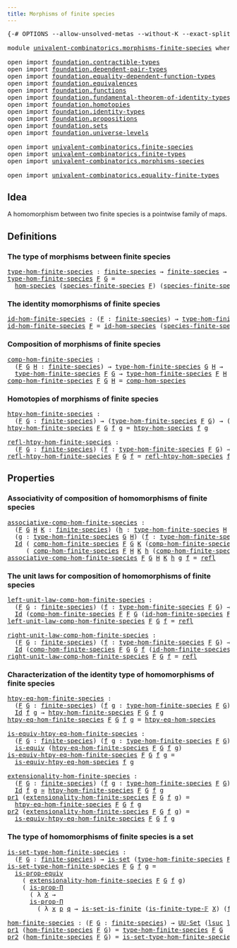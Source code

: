 ```yaml
---
title: Morphisms of finite species
---
```


<pre class="Agda"><a id="53" class="Symbol">{-#</a> <a id="57" class="Keyword">OPTIONS</a> <a id="65" class="Pragma">--allow-unsolved-metas</a> <a id="88" class="Pragma">--without-K</a> <a id="100" class="Pragma">--exact-split</a> <a id="114" class="Symbol">#-}</a>

<a id="119" class="Keyword">module</a> <a id="126" href="univalent-combinatorics.morphisms-finite-species.html" class="Module">univalent-combinatorics.morphisms-finite-species</a> <a id="175" class="Keyword">where</a>

<a id="182" class="Keyword">open</a> <a id="187" class="Keyword">import</a> <a id="194" href="foundation.contractible-types.html" class="Module">foundation.contractible-types</a>
<a id="224" class="Keyword">open</a> <a id="229" class="Keyword">import</a> <a id="236" href="foundation.dependent-pair-types.html" class="Module">foundation.dependent-pair-types</a>
<a id="268" class="Keyword">open</a> <a id="273" class="Keyword">import</a> <a id="280" href="foundation.equality-dependent-function-types.html" class="Module">foundation.equality-dependent-function-types</a>
<a id="325" class="Keyword">open</a> <a id="330" class="Keyword">import</a> <a id="337" href="foundation.equivalences.html" class="Module">foundation.equivalences</a>
<a id="361" class="Keyword">open</a> <a id="366" class="Keyword">import</a> <a id="373" href="foundation.functions.html" class="Module">foundation.functions</a>
<a id="394" class="Keyword">open</a> <a id="399" class="Keyword">import</a> <a id="406" href="foundation.fundamental-theorem-of-identity-types.html" class="Module">foundation.fundamental-theorem-of-identity-types</a>
<a id="455" class="Keyword">open</a> <a id="460" class="Keyword">import</a> <a id="467" href="foundation.homotopies.html" class="Module">foundation.homotopies</a> 
<a id="490" class="Keyword">open</a> <a id="495" class="Keyword">import</a> <a id="502" href="foundation.identity-types.html" class="Module">foundation.identity-types</a>
<a id="528" class="Keyword">open</a> <a id="533" class="Keyword">import</a> <a id="540" href="foundation.propositions.html" class="Module">foundation.propositions</a>
<a id="564" class="Keyword">open</a> <a id="569" class="Keyword">import</a> <a id="576" href="foundation.sets.html" class="Module">foundation.sets</a>
<a id="592" class="Keyword">open</a> <a id="597" class="Keyword">import</a> <a id="604" href="foundation.universe-levels.html" class="Module">foundation.universe-levels</a>

<a id="632" class="Keyword">open</a> <a id="637" class="Keyword">import</a> <a id="644" href="univalent-combinatorics.finite-species.html" class="Module">univalent-combinatorics.finite-species</a>
<a id="683" class="Keyword">open</a> <a id="688" class="Keyword">import</a> <a id="695" href="univalent-combinatorics.finite-types.html" class="Module">univalent-combinatorics.finite-types</a>
<a id="732" class="Keyword">open</a> <a id="737" class="Keyword">import</a> <a id="744" href="univalent-combinatorics.morphisms-species.html" class="Module">univalent-combinatorics.morphisms-species</a>

<a id="787" class="Keyword">open</a> <a id="792" class="Keyword">import</a> <a id="799" href="univalent-combinatorics.equality-finite-types.html" class="Module">univalent-combinatorics.equality-finite-types</a>
</pre>
## Idea

A homomorphism between two finite species is a pointwise family of maps.

## Definitions

### The type of morphisms between finite species

<pre class="Agda"><a id="type-hom-finite-species"></a><a id="1007" href="univalent-combinatorics.morphisms-finite-species.html#1007" class="Function">type-hom-finite-species</a> <a id="1031" class="Symbol">:</a> <a id="1033" href="univalent-combinatorics.finite-species.html#404" class="Function">finite-species</a> <a id="1048" class="Symbol">→</a> <a id="1050" href="univalent-combinatorics.finite-species.html#404" class="Function">finite-species</a> <a id="1065" class="Symbol">→</a> <a id="1067" href="foundation-core.universe-levels.html#235" class="Primitive">UU₁</a>
<a id="1071" href="univalent-combinatorics.morphisms-finite-species.html#1007" class="Function">type-hom-finite-species</a> <a id="1095" href="univalent-combinatorics.morphisms-finite-species.html#1095" class="Bound">F</a> <a id="1097" href="univalent-combinatorics.morphisms-finite-species.html#1097" class="Bound">G</a> <a id="1099" class="Symbol">=</a>
  <a id="1103" href="univalent-combinatorics.morphisms-species.html#833" class="Function">hom-species</a> <a id="1115" class="Symbol">(</a><a id="1116" href="univalent-combinatorics.finite-species.html#461" class="Function">species-finite-species</a> <a id="1139" href="univalent-combinatorics.morphisms-finite-species.html#1095" class="Bound">F</a><a id="1140" class="Symbol">)</a> <a id="1142" class="Symbol">(</a><a id="1143" href="univalent-combinatorics.finite-species.html#461" class="Function">species-finite-species</a> <a id="1166" href="univalent-combinatorics.morphisms-finite-species.html#1097" class="Bound">G</a><a id="1167" class="Symbol">)</a>
</pre>
### The identity momorphisms of finite species

<pre class="Agda"><a id="id-hom-finite-species"></a><a id="1230" href="univalent-combinatorics.morphisms-finite-species.html#1230" class="Function">id-hom-finite-species</a> <a id="1252" class="Symbol">:</a> <a id="1254" class="Symbol">(</a><a id="1255" href="univalent-combinatorics.morphisms-finite-species.html#1255" class="Bound">F</a> <a id="1257" class="Symbol">:</a> <a id="1259" href="univalent-combinatorics.finite-species.html#404" class="Function">finite-species</a><a id="1273" class="Symbol">)</a> <a id="1275" class="Symbol">→</a> <a id="1277" href="univalent-combinatorics.morphisms-finite-species.html#1007" class="Function">type-hom-finite-species</a> <a id="1301" href="univalent-combinatorics.morphisms-finite-species.html#1255" class="Bound">F</a> <a id="1303" href="univalent-combinatorics.morphisms-finite-species.html#1255" class="Bound">F</a>
<a id="1305" href="univalent-combinatorics.morphisms-finite-species.html#1230" class="Function">id-hom-finite-species</a> <a id="1327" href="univalent-combinatorics.morphisms-finite-species.html#1327" class="Bound">F</a> <a id="1329" class="Symbol">=</a> <a id="1331" href="univalent-combinatorics.morphisms-species.html#958" class="Function">id-hom-species</a> <a id="1346" class="Symbol">(</a><a id="1347" href="univalent-combinatorics.finite-species.html#461" class="Function">species-finite-species</a> <a id="1370" href="univalent-combinatorics.morphisms-finite-species.html#1327" class="Bound">F</a><a id="1371" class="Symbol">)</a>
</pre>
### Composition of morphisms of finite species

<pre class="Agda"><a id="comp-hom-finite-species"></a><a id="1434" href="univalent-combinatorics.morphisms-finite-species.html#1434" class="Function">comp-hom-finite-species</a> <a id="1458" class="Symbol">:</a>
  <a id="1462" class="Symbol">(</a><a id="1463" href="univalent-combinatorics.morphisms-finite-species.html#1463" class="Bound">F</a> <a id="1465" href="univalent-combinatorics.morphisms-finite-species.html#1465" class="Bound">G</a> <a id="1467" href="univalent-combinatorics.morphisms-finite-species.html#1467" class="Bound">H</a> <a id="1469" class="Symbol">:</a> <a id="1471" href="univalent-combinatorics.finite-species.html#404" class="Function">finite-species</a><a id="1485" class="Symbol">)</a> <a id="1487" class="Symbol">→</a> <a id="1489" href="univalent-combinatorics.morphisms-finite-species.html#1007" class="Function">type-hom-finite-species</a> <a id="1513" href="univalent-combinatorics.morphisms-finite-species.html#1465" class="Bound">G</a> <a id="1515" href="univalent-combinatorics.morphisms-finite-species.html#1467" class="Bound">H</a> <a id="1517" class="Symbol">→</a>
  <a id="1521" href="univalent-combinatorics.morphisms-finite-species.html#1007" class="Function">type-hom-finite-species</a> <a id="1545" href="univalent-combinatorics.morphisms-finite-species.html#1463" class="Bound">F</a> <a id="1547" href="univalent-combinatorics.morphisms-finite-species.html#1465" class="Bound">G</a> <a id="1549" class="Symbol">→</a> <a id="1551" href="univalent-combinatorics.morphisms-finite-species.html#1007" class="Function">type-hom-finite-species</a> <a id="1575" href="univalent-combinatorics.morphisms-finite-species.html#1463" class="Bound">F</a> <a id="1577" href="univalent-combinatorics.morphisms-finite-species.html#1467" class="Bound">H</a>
<a id="1579" href="univalent-combinatorics.morphisms-finite-species.html#1434" class="Function">comp-hom-finite-species</a> <a id="1603" href="univalent-combinatorics.morphisms-finite-species.html#1603" class="Bound">F</a> <a id="1605" href="univalent-combinatorics.morphisms-finite-species.html#1605" class="Bound">G</a> <a id="1607" href="univalent-combinatorics.morphisms-finite-species.html#1607" class="Bound">H</a> <a id="1609" class="Symbol">=</a> <a id="1611" href="univalent-combinatorics.morphisms-species.html#1054" class="Function">comp-hom-species</a>
</pre>
### Homotopies of morphisms of finite species

<pre class="Agda"><a id="htpy-hom-finite-species"></a><a id="1688" href="univalent-combinatorics.morphisms-finite-species.html#1688" class="Function">htpy-hom-finite-species</a> <a id="1712" class="Symbol">:</a>
  <a id="1716" class="Symbol">(</a><a id="1717" href="univalent-combinatorics.morphisms-finite-species.html#1717" class="Bound">F</a> <a id="1719" href="univalent-combinatorics.morphisms-finite-species.html#1719" class="Bound">G</a> <a id="1721" class="Symbol">:</a> <a id="1723" href="univalent-combinatorics.finite-species.html#404" class="Function">finite-species</a><a id="1737" class="Symbol">)</a> <a id="1739" class="Symbol">→</a> <a id="1741" class="Symbol">(</a><a id="1742" href="univalent-combinatorics.morphisms-finite-species.html#1007" class="Function">type-hom-finite-species</a> <a id="1766" href="univalent-combinatorics.morphisms-finite-species.html#1717" class="Bound">F</a> <a id="1768" href="univalent-combinatorics.morphisms-finite-species.html#1719" class="Bound">G</a><a id="1769" class="Symbol">)</a> <a id="1771" class="Symbol">→</a> <a id="1773" class="Symbol">(</a><a id="1774" href="univalent-combinatorics.morphisms-finite-species.html#1007" class="Function">type-hom-finite-species</a> <a id="1798" href="univalent-combinatorics.morphisms-finite-species.html#1717" class="Bound">F</a> <a id="1800" href="univalent-combinatorics.morphisms-finite-species.html#1719" class="Bound">G</a><a id="1801" class="Symbol">)</a> <a id="1803" class="Symbol">→</a> <a id="1805" href="foundation-core.universe-levels.html#235" class="Primitive">UU</a> <a id="1808" class="Symbol">(</a><a id="1809" href="Agda.Primitive.html#780" class="Primitive">lsuc</a> <a id="1814" href="Agda.Primitive.html#764" class="Primitive">lzero</a><a id="1819" class="Symbol">)</a>
<a id="1821" href="univalent-combinatorics.morphisms-finite-species.html#1688" class="Function">htpy-hom-finite-species</a> <a id="1845" href="univalent-combinatorics.morphisms-finite-species.html#1845" class="Bound">F</a> <a id="1847" href="univalent-combinatorics.morphisms-finite-species.html#1847" class="Bound">G</a> <a id="1849" href="univalent-combinatorics.morphisms-finite-species.html#1849" class="Bound">f</a> <a id="1851" href="univalent-combinatorics.morphisms-finite-species.html#1851" class="Bound">g</a> <a id="1853" class="Symbol">=</a> <a id="1855" href="univalent-combinatorics.morphisms-species.html#1298" class="Function">htpy-hom-species</a> <a id="1872" href="univalent-combinatorics.morphisms-finite-species.html#1849" class="Bound">f</a> <a id="1874" href="univalent-combinatorics.morphisms-finite-species.html#1851" class="Bound">g</a>

<a id="refl-htpy-hom-finite-species"></a><a id="1877" href="univalent-combinatorics.morphisms-finite-species.html#1877" class="Function">refl-htpy-hom-finite-species</a> <a id="1906" class="Symbol">:</a>
  <a id="1910" class="Symbol">(</a><a id="1911" href="univalent-combinatorics.morphisms-finite-species.html#1911" class="Bound">F</a> <a id="1913" href="univalent-combinatorics.morphisms-finite-species.html#1913" class="Bound">G</a> <a id="1915" class="Symbol">:</a> <a id="1917" href="univalent-combinatorics.finite-species.html#404" class="Function">finite-species</a><a id="1931" class="Symbol">)</a> <a id="1933" class="Symbol">(</a><a id="1934" href="univalent-combinatorics.morphisms-finite-species.html#1934" class="Bound">f</a> <a id="1936" class="Symbol">:</a> <a id="1938" href="univalent-combinatorics.morphisms-finite-species.html#1007" class="Function">type-hom-finite-species</a> <a id="1962" href="univalent-combinatorics.morphisms-finite-species.html#1911" class="Bound">F</a> <a id="1964" href="univalent-combinatorics.morphisms-finite-species.html#1913" class="Bound">G</a><a id="1965" class="Symbol">)</a> <a id="1967" class="Symbol">→</a> <a id="1969" href="univalent-combinatorics.morphisms-finite-species.html#1688" class="Function">htpy-hom-finite-species</a> <a id="1993" href="univalent-combinatorics.morphisms-finite-species.html#1911" class="Bound">F</a> <a id="1995" href="univalent-combinatorics.morphisms-finite-species.html#1913" class="Bound">G</a> <a id="1997" href="univalent-combinatorics.morphisms-finite-species.html#1934" class="Bound">f</a> <a id="1999" href="univalent-combinatorics.morphisms-finite-species.html#1934" class="Bound">f</a>
<a id="2001" href="univalent-combinatorics.morphisms-finite-species.html#1877" class="Function">refl-htpy-hom-finite-species</a> <a id="2030" href="univalent-combinatorics.morphisms-finite-species.html#2030" class="Bound">F</a> <a id="2032" href="univalent-combinatorics.morphisms-finite-species.html#2032" class="Bound">G</a> <a id="2034" href="univalent-combinatorics.morphisms-finite-species.html#2034" class="Bound">f</a> <a id="2036" class="Symbol">=</a> <a id="2038" href="univalent-combinatorics.morphisms-species.html#1483" class="Function">refl-htpy-hom-species</a> <a id="2060" href="univalent-combinatorics.morphisms-finite-species.html#2034" class="Bound">f</a>
</pre>
## Properties

### Associativity of composition of homomorphisms of finite species

<pre class="Agda"><a id="associative-comp-hom-finite-species"></a><a id="2159" href="univalent-combinatorics.morphisms-finite-species.html#2159" class="Function">associative-comp-hom-finite-species</a> <a id="2195" class="Symbol">:</a>
  <a id="2199" class="Symbol">(</a><a id="2200" href="univalent-combinatorics.morphisms-finite-species.html#2200" class="Bound">F</a> <a id="2202" href="univalent-combinatorics.morphisms-finite-species.html#2202" class="Bound">G</a> <a id="2204" href="univalent-combinatorics.morphisms-finite-species.html#2204" class="Bound">H</a> <a id="2206" href="univalent-combinatorics.morphisms-finite-species.html#2206" class="Bound">K</a> <a id="2208" class="Symbol">:</a> <a id="2210" href="univalent-combinatorics.finite-species.html#404" class="Function">finite-species</a><a id="2224" class="Symbol">)</a> <a id="2226" class="Symbol">(</a><a id="2227" href="univalent-combinatorics.morphisms-finite-species.html#2227" class="Bound">h</a> <a id="2229" class="Symbol">:</a> <a id="2231" href="univalent-combinatorics.morphisms-finite-species.html#1007" class="Function">type-hom-finite-species</a> <a id="2255" href="univalent-combinatorics.morphisms-finite-species.html#2204" class="Bound">H</a> <a id="2257" href="univalent-combinatorics.morphisms-finite-species.html#2206" class="Bound">K</a><a id="2258" class="Symbol">)</a>
  <a id="2262" class="Symbol">(</a><a id="2263" href="univalent-combinatorics.morphisms-finite-species.html#2263" class="Bound">g</a> <a id="2265" class="Symbol">:</a> <a id="2267" href="univalent-combinatorics.morphisms-finite-species.html#1007" class="Function">type-hom-finite-species</a> <a id="2291" href="univalent-combinatorics.morphisms-finite-species.html#2202" class="Bound">G</a> <a id="2293" href="univalent-combinatorics.morphisms-finite-species.html#2204" class="Bound">H</a><a id="2294" class="Symbol">)</a> <a id="2296" class="Symbol">(</a><a id="2297" href="univalent-combinatorics.morphisms-finite-species.html#2297" class="Bound">f</a> <a id="2299" class="Symbol">:</a> <a id="2301" href="univalent-combinatorics.morphisms-finite-species.html#1007" class="Function">type-hom-finite-species</a> <a id="2325" href="univalent-combinatorics.morphisms-finite-species.html#2200" class="Bound">F</a> <a id="2327" href="univalent-combinatorics.morphisms-finite-species.html#2202" class="Bound">G</a><a id="2328" class="Symbol">)</a> <a id="2330" class="Symbol">→</a>
  <a id="2334" href="foundation-core.identity-types.html#1767" class="Datatype">Id</a> <a id="2337" class="Symbol">(</a> <a id="2339" href="univalent-combinatorics.morphisms-finite-species.html#1434" class="Function">comp-hom-finite-species</a> <a id="2363" href="univalent-combinatorics.morphisms-finite-species.html#2200" class="Bound">F</a> <a id="2365" href="univalent-combinatorics.morphisms-finite-species.html#2202" class="Bound">G</a> <a id="2367" href="univalent-combinatorics.morphisms-finite-species.html#2206" class="Bound">K</a> <a id="2369" class="Symbol">(</a><a id="2370" href="univalent-combinatorics.morphisms-finite-species.html#1434" class="Function">comp-hom-finite-species</a> <a id="2394" href="univalent-combinatorics.morphisms-finite-species.html#2202" class="Bound">G</a> <a id="2396" href="univalent-combinatorics.morphisms-finite-species.html#2204" class="Bound">H</a> <a id="2398" href="univalent-combinatorics.morphisms-finite-species.html#2206" class="Bound">K</a> <a id="2400" href="univalent-combinatorics.morphisms-finite-species.html#2227" class="Bound">h</a> <a id="2402" href="univalent-combinatorics.morphisms-finite-species.html#2263" class="Bound">g</a><a id="2403" class="Symbol">)</a> <a id="2405" href="univalent-combinatorics.morphisms-finite-species.html#2297" class="Bound">f</a><a id="2406" class="Symbol">)</a>
     <a id="2413" class="Symbol">(</a> <a id="2415" href="univalent-combinatorics.morphisms-finite-species.html#1434" class="Function">comp-hom-finite-species</a> <a id="2439" href="univalent-combinatorics.morphisms-finite-species.html#2200" class="Bound">F</a> <a id="2441" href="univalent-combinatorics.morphisms-finite-species.html#2204" class="Bound">H</a> <a id="2443" href="univalent-combinatorics.morphisms-finite-species.html#2206" class="Bound">K</a> <a id="2445" href="univalent-combinatorics.morphisms-finite-species.html#2227" class="Bound">h</a> <a id="2447" class="Symbol">(</a><a id="2448" href="univalent-combinatorics.morphisms-finite-species.html#1434" class="Function">comp-hom-finite-species</a> <a id="2472" href="univalent-combinatorics.morphisms-finite-species.html#2200" class="Bound">F</a> <a id="2474" href="univalent-combinatorics.morphisms-finite-species.html#2202" class="Bound">G</a> <a id="2476" href="univalent-combinatorics.morphisms-finite-species.html#2204" class="Bound">H</a> <a id="2478" href="univalent-combinatorics.morphisms-finite-species.html#2263" class="Bound">g</a> <a id="2480" href="univalent-combinatorics.morphisms-finite-species.html#2297" class="Bound">f</a><a id="2481" class="Symbol">))</a>
<a id="2484" href="univalent-combinatorics.morphisms-finite-species.html#2159" class="Function">associative-comp-hom-finite-species</a> <a id="2520" href="univalent-combinatorics.morphisms-finite-species.html#2520" class="Bound">F</a> <a id="2522" href="univalent-combinatorics.morphisms-finite-species.html#2522" class="Bound">G</a> <a id="2524" href="univalent-combinatorics.morphisms-finite-species.html#2524" class="Bound">H</a> <a id="2526" href="univalent-combinatorics.morphisms-finite-species.html#2526" class="Bound">K</a> <a id="2528" href="univalent-combinatorics.morphisms-finite-species.html#2528" class="Bound">h</a> <a id="2530" href="univalent-combinatorics.morphisms-finite-species.html#2530" class="Bound">g</a> <a id="2532" href="univalent-combinatorics.morphisms-finite-species.html#2532" class="Bound">f</a> <a id="2534" class="Symbol">=</a> <a id="2536" href="foundation-core.identity-types.html#1820" class="InductiveConstructor">refl</a>
</pre>
### The unit laws for composition of homomorphisms of finite species

<pre class="Agda"><a id="left-unit-law-comp-hom-finite-species"></a><a id="2624" href="univalent-combinatorics.morphisms-finite-species.html#2624" class="Function">left-unit-law-comp-hom-finite-species</a> <a id="2662" class="Symbol">:</a>
  <a id="2666" class="Symbol">(</a><a id="2667" href="univalent-combinatorics.morphisms-finite-species.html#2667" class="Bound">F</a> <a id="2669" href="univalent-combinatorics.morphisms-finite-species.html#2669" class="Bound">G</a> <a id="2671" class="Symbol">:</a> <a id="2673" href="univalent-combinatorics.finite-species.html#404" class="Function">finite-species</a><a id="2687" class="Symbol">)</a> <a id="2689" class="Symbol">(</a><a id="2690" href="univalent-combinatorics.morphisms-finite-species.html#2690" class="Bound">f</a> <a id="2692" class="Symbol">:</a> <a id="2694" href="univalent-combinatorics.morphisms-finite-species.html#1007" class="Function">type-hom-finite-species</a> <a id="2718" href="univalent-combinatorics.morphisms-finite-species.html#2667" class="Bound">F</a> <a id="2720" href="univalent-combinatorics.morphisms-finite-species.html#2669" class="Bound">G</a><a id="2721" class="Symbol">)</a> <a id="2723" class="Symbol">→</a>
  <a id="2727" href="foundation-core.identity-types.html#1767" class="Datatype">Id</a> <a id="2730" class="Symbol">(</a><a id="2731" href="univalent-combinatorics.morphisms-finite-species.html#1434" class="Function">comp-hom-finite-species</a> <a id="2755" href="univalent-combinatorics.morphisms-finite-species.html#2667" class="Bound">F</a> <a id="2757" href="univalent-combinatorics.morphisms-finite-species.html#2667" class="Bound">F</a> <a id="2759" href="univalent-combinatorics.morphisms-finite-species.html#2669" class="Bound">G</a> <a id="2761" class="Symbol">(</a><a id="2762" href="univalent-combinatorics.morphisms-finite-species.html#1230" class="Function">id-hom-finite-species</a> <a id="2784" href="univalent-combinatorics.morphisms-finite-species.html#2667" class="Bound">F</a><a id="2785" class="Symbol">)</a> <a id="2787" href="univalent-combinatorics.morphisms-finite-species.html#2690" class="Bound">f</a><a id="2788" class="Symbol">)</a> <a id="2790" href="univalent-combinatorics.morphisms-finite-species.html#2690" class="Bound">f</a>
<a id="2792" href="univalent-combinatorics.morphisms-finite-species.html#2624" class="Function">left-unit-law-comp-hom-finite-species</a> <a id="2830" href="univalent-combinatorics.morphisms-finite-species.html#2830" class="Bound">F</a> <a id="2832" href="univalent-combinatorics.morphisms-finite-species.html#2832" class="Bound">G</a> <a id="2834" href="univalent-combinatorics.morphisms-finite-species.html#2834" class="Bound">f</a> <a id="2836" class="Symbol">=</a> <a id="2838" href="foundation-core.identity-types.html#1820" class="InductiveConstructor">refl</a>

<a id="right-unit-law-comp-hom-finite-species"></a><a id="2844" href="univalent-combinatorics.morphisms-finite-species.html#2844" class="Function">right-unit-law-comp-hom-finite-species</a> <a id="2883" class="Symbol">:</a>
  <a id="2887" class="Symbol">(</a><a id="2888" href="univalent-combinatorics.morphisms-finite-species.html#2888" class="Bound">F</a> <a id="2890" href="univalent-combinatorics.morphisms-finite-species.html#2890" class="Bound">G</a> <a id="2892" class="Symbol">:</a> <a id="2894" href="univalent-combinatorics.finite-species.html#404" class="Function">finite-species</a><a id="2908" class="Symbol">)</a> <a id="2910" class="Symbol">(</a><a id="2911" href="univalent-combinatorics.morphisms-finite-species.html#2911" class="Bound">f</a> <a id="2913" class="Symbol">:</a> <a id="2915" href="univalent-combinatorics.morphisms-finite-species.html#1007" class="Function">type-hom-finite-species</a> <a id="2939" href="univalent-combinatorics.morphisms-finite-species.html#2888" class="Bound">F</a> <a id="2941" href="univalent-combinatorics.morphisms-finite-species.html#2890" class="Bound">G</a><a id="2942" class="Symbol">)</a> <a id="2944" class="Symbol">→</a>
  <a id="2948" href="foundation-core.identity-types.html#1767" class="Datatype">Id</a> <a id="2951" class="Symbol">(</a><a id="2952" href="univalent-combinatorics.morphisms-finite-species.html#1434" class="Function">comp-hom-finite-species</a> <a id="2976" href="univalent-combinatorics.morphisms-finite-species.html#2888" class="Bound">F</a> <a id="2978" href="univalent-combinatorics.morphisms-finite-species.html#2890" class="Bound">G</a> <a id="2980" href="univalent-combinatorics.morphisms-finite-species.html#2890" class="Bound">G</a> <a id="2982" href="univalent-combinatorics.morphisms-finite-species.html#2911" class="Bound">f</a> <a id="2984" class="Symbol">(</a><a id="2985" href="univalent-combinatorics.morphisms-finite-species.html#1230" class="Function">id-hom-finite-species</a> <a id="3007" href="univalent-combinatorics.morphisms-finite-species.html#2888" class="Bound">F</a><a id="3008" class="Symbol">))</a> <a id="3011" href="univalent-combinatorics.morphisms-finite-species.html#2911" class="Bound">f</a>
<a id="3013" href="univalent-combinatorics.morphisms-finite-species.html#2844" class="Function">right-unit-law-comp-hom-finite-species</a> <a id="3052" href="univalent-combinatorics.morphisms-finite-species.html#3052" class="Bound">F</a> <a id="3054" href="univalent-combinatorics.morphisms-finite-species.html#3054" class="Bound">G</a> <a id="3056" href="univalent-combinatorics.morphisms-finite-species.html#3056" class="Bound">f</a> <a id="3058" class="Symbol">=</a> <a id="3060" href="foundation-core.identity-types.html#1820" class="InductiveConstructor">refl</a>
</pre>
### Characterization of the identity type of homomorphisms of finite species

<pre class="Agda"><a id="htpy-eq-hom-finite-species"></a><a id="3156" href="univalent-combinatorics.morphisms-finite-species.html#3156" class="Function">htpy-eq-hom-finite-species</a> <a id="3183" class="Symbol">:</a>
  <a id="3187" class="Symbol">(</a><a id="3188" href="univalent-combinatorics.morphisms-finite-species.html#3188" class="Bound">F</a> <a id="3190" href="univalent-combinatorics.morphisms-finite-species.html#3190" class="Bound">G</a> <a id="3192" class="Symbol">:</a> <a id="3194" href="univalent-combinatorics.finite-species.html#404" class="Function">finite-species</a><a id="3208" class="Symbol">)</a> <a id="3210" class="Symbol">(</a><a id="3211" href="univalent-combinatorics.morphisms-finite-species.html#3211" class="Bound">f</a> <a id="3213" href="univalent-combinatorics.morphisms-finite-species.html#3213" class="Bound">g</a> <a id="3215" class="Symbol">:</a> <a id="3217" href="univalent-combinatorics.morphisms-finite-species.html#1007" class="Function">type-hom-finite-species</a> <a id="3241" href="univalent-combinatorics.morphisms-finite-species.html#3188" class="Bound">F</a> <a id="3243" href="univalent-combinatorics.morphisms-finite-species.html#3190" class="Bound">G</a><a id="3244" class="Symbol">)</a> <a id="3246" class="Symbol">→</a>
  <a id="3250" href="foundation-core.identity-types.html#1767" class="Datatype">Id</a> <a id="3253" href="univalent-combinatorics.morphisms-finite-species.html#3211" class="Bound">f</a> <a id="3255" href="univalent-combinatorics.morphisms-finite-species.html#3213" class="Bound">g</a> <a id="3257" class="Symbol">→</a> <a id="3259" href="univalent-combinatorics.morphisms-finite-species.html#1688" class="Function">htpy-hom-finite-species</a> <a id="3283" href="univalent-combinatorics.morphisms-finite-species.html#3188" class="Bound">F</a> <a id="3285" href="univalent-combinatorics.morphisms-finite-species.html#3190" class="Bound">G</a> <a id="3287" href="univalent-combinatorics.morphisms-finite-species.html#3211" class="Bound">f</a> <a id="3289" href="univalent-combinatorics.morphisms-finite-species.html#3213" class="Bound">g</a>
<a id="3291" href="univalent-combinatorics.morphisms-finite-species.html#3156" class="Function">htpy-eq-hom-finite-species</a> <a id="3318" href="univalent-combinatorics.morphisms-finite-species.html#3318" class="Bound">F</a> <a id="3320" href="univalent-combinatorics.morphisms-finite-species.html#3320" class="Bound">G</a> <a id="3322" href="univalent-combinatorics.morphisms-finite-species.html#3322" class="Bound">f</a> <a id="3324" href="univalent-combinatorics.morphisms-finite-species.html#3324" class="Bound">g</a> <a id="3326" class="Symbol">=</a> <a id="3328" href="univalent-combinatorics.morphisms-species.html#1743" class="Function">htpy-eq-hom-species</a>

<a id="is-equiv-htpy-eq-hom-finite-species"></a><a id="3349" href="univalent-combinatorics.morphisms-finite-species.html#3349" class="Function">is-equiv-htpy-eq-hom-finite-species</a> <a id="3385" class="Symbol">:</a>
  <a id="3389" class="Symbol">(</a><a id="3390" href="univalent-combinatorics.morphisms-finite-species.html#3390" class="Bound">F</a> <a id="3392" href="univalent-combinatorics.morphisms-finite-species.html#3392" class="Bound">G</a> <a id="3394" class="Symbol">:</a> <a id="3396" href="univalent-combinatorics.finite-species.html#404" class="Function">finite-species</a><a id="3410" class="Symbol">)</a> <a id="3412" class="Symbol">(</a><a id="3413" href="univalent-combinatorics.morphisms-finite-species.html#3413" class="Bound">f</a> <a id="3415" href="univalent-combinatorics.morphisms-finite-species.html#3415" class="Bound">g</a> <a id="3417" class="Symbol">:</a> <a id="3419" href="univalent-combinatorics.morphisms-finite-species.html#1007" class="Function">type-hom-finite-species</a> <a id="3443" href="univalent-combinatorics.morphisms-finite-species.html#3390" class="Bound">F</a> <a id="3445" href="univalent-combinatorics.morphisms-finite-species.html#3392" class="Bound">G</a><a id="3446" class="Symbol">)</a> <a id="3448" class="Symbol">→</a>
  <a id="3452" href="foundation-core.equivalences.html#1556" class="Function">is-equiv</a> <a id="3461" class="Symbol">(</a><a id="3462" href="univalent-combinatorics.morphisms-finite-species.html#3156" class="Function">htpy-eq-hom-finite-species</a> <a id="3489" href="univalent-combinatorics.morphisms-finite-species.html#3390" class="Bound">F</a> <a id="3491" href="univalent-combinatorics.morphisms-finite-species.html#3392" class="Bound">G</a> <a id="3493" href="univalent-combinatorics.morphisms-finite-species.html#3413" class="Bound">f</a> <a id="3495" href="univalent-combinatorics.morphisms-finite-species.html#3415" class="Bound">g</a><a id="3496" class="Symbol">)</a>
<a id="3498" href="univalent-combinatorics.morphisms-finite-species.html#3349" class="Function">is-equiv-htpy-eq-hom-finite-species</a> <a id="3534" href="univalent-combinatorics.morphisms-finite-species.html#3534" class="Bound">F</a> <a id="3536" href="univalent-combinatorics.morphisms-finite-species.html#3536" class="Bound">G</a> <a id="3538" href="univalent-combinatorics.morphisms-finite-species.html#3538" class="Bound">f</a> <a id="3540" href="univalent-combinatorics.morphisms-finite-species.html#3540" class="Bound">g</a> <a id="3542" class="Symbol">=</a>
  <a id="3546" href="univalent-combinatorics.morphisms-species.html#2175" class="Function">is-equiv-htpy-eq-hom-species</a> <a id="3575" href="univalent-combinatorics.morphisms-finite-species.html#3538" class="Bound">f</a> <a id="3577" href="univalent-combinatorics.morphisms-finite-species.html#3540" class="Bound">g</a>

<a id="extensionality-hom-finite-species"></a><a id="3580" href="univalent-combinatorics.morphisms-finite-species.html#3580" class="Function">extensionality-hom-finite-species</a> <a id="3614" class="Symbol">:</a>
  <a id="3618" class="Symbol">(</a><a id="3619" href="univalent-combinatorics.morphisms-finite-species.html#3619" class="Bound">F</a> <a id="3621" href="univalent-combinatorics.morphisms-finite-species.html#3621" class="Bound">G</a> <a id="3623" class="Symbol">:</a> <a id="3625" href="univalent-combinatorics.finite-species.html#404" class="Function">finite-species</a><a id="3639" class="Symbol">)</a> <a id="3641" class="Symbol">(</a><a id="3642" href="univalent-combinatorics.morphisms-finite-species.html#3642" class="Bound">f</a> <a id="3644" href="univalent-combinatorics.morphisms-finite-species.html#3644" class="Bound">g</a> <a id="3646" class="Symbol">:</a> <a id="3648" href="univalent-combinatorics.morphisms-finite-species.html#1007" class="Function">type-hom-finite-species</a> <a id="3672" href="univalent-combinatorics.morphisms-finite-species.html#3619" class="Bound">F</a> <a id="3674" href="univalent-combinatorics.morphisms-finite-species.html#3621" class="Bound">G</a><a id="3675" class="Symbol">)</a> <a id="3677" class="Symbol">→</a>
  <a id="3681" href="foundation-core.identity-types.html#1767" class="Datatype">Id</a> <a id="3684" href="univalent-combinatorics.morphisms-finite-species.html#3642" class="Bound">f</a> <a id="3686" href="univalent-combinatorics.morphisms-finite-species.html#3644" class="Bound">g</a> <a id="3688" href="foundation-core.equivalences.html#1621" class="Function Operator">≃</a> <a id="3690" href="univalent-combinatorics.morphisms-finite-species.html#1688" class="Function">htpy-hom-finite-species</a> <a id="3714" href="univalent-combinatorics.morphisms-finite-species.html#3619" class="Bound">F</a> <a id="3716" href="univalent-combinatorics.morphisms-finite-species.html#3621" class="Bound">G</a> <a id="3718" href="univalent-combinatorics.morphisms-finite-species.html#3642" class="Bound">f</a> <a id="3720" href="univalent-combinatorics.morphisms-finite-species.html#3644" class="Bound">g</a>
<a id="3722" href="foundation-core.dependent-pair-types.html#605" class="Field">pr1</a> <a id="3726" class="Symbol">(</a><a id="3727" href="univalent-combinatorics.morphisms-finite-species.html#3580" class="Function">extensionality-hom-finite-species</a> <a id="3761" href="univalent-combinatorics.morphisms-finite-species.html#3761" class="Bound">F</a> <a id="3763" href="univalent-combinatorics.morphisms-finite-species.html#3763" class="Bound">G</a> <a id="3765" href="univalent-combinatorics.morphisms-finite-species.html#3765" class="Bound">f</a> <a id="3767" href="univalent-combinatorics.morphisms-finite-species.html#3767" class="Bound">g</a><a id="3768" class="Symbol">)</a> <a id="3770" class="Symbol">=</a>
  <a id="3774" href="univalent-combinatorics.morphisms-finite-species.html#3156" class="Function">htpy-eq-hom-finite-species</a> <a id="3801" href="univalent-combinatorics.morphisms-finite-species.html#3761" class="Bound">F</a> <a id="3803" href="univalent-combinatorics.morphisms-finite-species.html#3763" class="Bound">G</a> <a id="3805" href="univalent-combinatorics.morphisms-finite-species.html#3765" class="Bound">f</a> <a id="3807" href="univalent-combinatorics.morphisms-finite-species.html#3767" class="Bound">g</a>
<a id="3809" href="foundation-core.dependent-pair-types.html#617" class="Field">pr2</a> <a id="3813" class="Symbol">(</a><a id="3814" href="univalent-combinatorics.morphisms-finite-species.html#3580" class="Function">extensionality-hom-finite-species</a> <a id="3848" href="univalent-combinatorics.morphisms-finite-species.html#3848" class="Bound">F</a> <a id="3850" href="univalent-combinatorics.morphisms-finite-species.html#3850" class="Bound">G</a> <a id="3852" href="univalent-combinatorics.morphisms-finite-species.html#3852" class="Bound">f</a> <a id="3854" href="univalent-combinatorics.morphisms-finite-species.html#3854" class="Bound">g</a><a id="3855" class="Symbol">)</a> <a id="3857" class="Symbol">=</a>
  <a id="3861" href="univalent-combinatorics.morphisms-finite-species.html#3349" class="Function">is-equiv-htpy-eq-hom-finite-species</a> <a id="3897" href="univalent-combinatorics.morphisms-finite-species.html#3848" class="Bound">F</a> <a id="3899" href="univalent-combinatorics.morphisms-finite-species.html#3850" class="Bound">G</a> <a id="3901" href="univalent-combinatorics.morphisms-finite-species.html#3852" class="Bound">f</a> <a id="3903" href="univalent-combinatorics.morphisms-finite-species.html#3854" class="Bound">g</a>
</pre>
### The type of homomorphisms of finite species is a set

<pre class="Agda"><a id="is-set-type-hom-finite-species"></a><a id="3976" href="univalent-combinatorics.morphisms-finite-species.html#3976" class="Function">is-set-type-hom-finite-species</a> <a id="4007" class="Symbol">:</a>
  <a id="4011" class="Symbol">(</a><a id="4012" href="univalent-combinatorics.morphisms-finite-species.html#4012" class="Bound">F</a> <a id="4014" href="univalent-combinatorics.morphisms-finite-species.html#4014" class="Bound">G</a> <a id="4016" class="Symbol">:</a> <a id="4018" href="univalent-combinatorics.finite-species.html#404" class="Function">finite-species</a><a id="4032" class="Symbol">)</a> <a id="4034" class="Symbol">→</a> <a id="4036" href="foundation-core.sets.html#1113" class="Function">is-set</a> <a id="4043" class="Symbol">(</a><a id="4044" href="univalent-combinatorics.morphisms-finite-species.html#1007" class="Function">type-hom-finite-species</a> <a id="4068" href="univalent-combinatorics.morphisms-finite-species.html#4012" class="Bound">F</a> <a id="4070" href="univalent-combinatorics.morphisms-finite-species.html#4014" class="Bound">G</a><a id="4071" class="Symbol">)</a>
<a id="4073" href="univalent-combinatorics.morphisms-finite-species.html#3976" class="Function">is-set-type-hom-finite-species</a> <a id="4104" href="univalent-combinatorics.morphisms-finite-species.html#4104" class="Bound">F</a> <a id="4106" href="univalent-combinatorics.morphisms-finite-species.html#4106" class="Bound">G</a> <a id="4108" href="univalent-combinatorics.morphisms-finite-species.html#4108" class="Bound">f</a> <a id="4110" href="univalent-combinatorics.morphisms-finite-species.html#4110" class="Bound">g</a> <a id="4112" class="Symbol">=</a>
  <a id="4116" href="foundation-core.propositions.html#4526" class="Function">is-prop-equiv</a>
    <a id="4134" class="Symbol">(</a> <a id="4136" href="univalent-combinatorics.morphisms-finite-species.html#3580" class="Function">extensionality-hom-finite-species</a> <a id="4170" href="univalent-combinatorics.morphisms-finite-species.html#4104" class="Bound">F</a> <a id="4172" href="univalent-combinatorics.morphisms-finite-species.html#4106" class="Bound">G</a> <a id="4174" href="univalent-combinatorics.morphisms-finite-species.html#4108" class="Bound">f</a> <a id="4176" href="univalent-combinatorics.morphisms-finite-species.html#4110" class="Bound">g</a><a id="4177" class="Symbol">)</a>
    <a id="4183" class="Symbol">(</a> <a id="4185" href="foundation-core.propositions.html#6158" class="Function">is-prop-Π</a>
      <a id="4201" class="Symbol">(</a> <a id="4203" class="Symbol">λ</a> <a id="4205" href="univalent-combinatorics.morphisms-finite-species.html#4205" class="Bound">X</a> <a id="4207" class="Symbol">→</a>
      <a id="4215" href="foundation-core.propositions.html#6158" class="Function">is-prop-Π</a>
        <a id="4233" class="Symbol">(</a> <a id="4235" class="Symbol">λ</a> <a id="4237" href="univalent-combinatorics.morphisms-finite-species.html#4237" class="Bound">x</a> <a id="4239" href="univalent-combinatorics.morphisms-finite-species.html#4239" class="Bound">p</a> <a id="4241" href="univalent-combinatorics.morphisms-finite-species.html#4241" class="Bound">q</a> <a id="4243" class="Symbol">→</a> <a id="4245" href="univalent-combinatorics.finite-types.html#14538" class="Function">is-set-is-finite</a> <a id="4262" class="Symbol">(</a><a id="4263" href="univalent-combinatorics.finite-types.html#4962" class="Function">is-finite-type-𝔽</a> <a id="4280" href="univalent-combinatorics.morphisms-finite-species.html#4205" class="Bound">X</a><a id="4281" class="Symbol">)</a> <a id="4283" class="Symbol">(</a><a id="4284" href="univalent-combinatorics.morphisms-finite-species.html#4108" class="Bound">f</a> <a id="4286" href="univalent-combinatorics.morphisms-finite-species.html#4205" class="Bound">X</a> <a id="4288" href="univalent-combinatorics.morphisms-finite-species.html#4237" class="Bound">x</a><a id="4289" class="Symbol">)</a> <a id="4291" class="Symbol">(</a><a id="4292" href="univalent-combinatorics.morphisms-finite-species.html#4110" class="Bound">g</a> <a id="4294" href="univalent-combinatorics.morphisms-finite-species.html#4205" class="Bound">X</a> <a id="4296" href="univalent-combinatorics.morphisms-finite-species.html#4237" class="Bound">x</a><a id="4297" class="Symbol">)</a> <a id="4299" href="univalent-combinatorics.morphisms-finite-species.html#4239" class="Bound">p</a> <a id="4301" href="univalent-combinatorics.morphisms-finite-species.html#4241" class="Bound">q</a><a id="4302" class="Symbol">)))</a>
     
<a id="hom-finite-species"></a><a id="4312" href="univalent-combinatorics.morphisms-finite-species.html#4312" class="Function">hom-finite-species</a> <a id="4331" class="Symbol">:</a> <a id="4333" class="Symbol">(</a><a id="4334" href="univalent-combinatorics.morphisms-finite-species.html#4334" class="Bound">F</a> <a id="4336" href="univalent-combinatorics.morphisms-finite-species.html#4336" class="Bound">G</a> <a id="4338" class="Symbol">:</a> <a id="4340" href="univalent-combinatorics.finite-species.html#404" class="Function">finite-species</a><a id="4354" class="Symbol">)</a> <a id="4356" class="Symbol">→</a> <a id="4358" href="foundation-core.sets.html#1190" class="Function">UU-Set</a> <a id="4365" class="Symbol">(</a><a id="4366" href="Agda.Primitive.html#780" class="Primitive">lsuc</a> <a id="4371" href="Agda.Primitive.html#764" class="Primitive">lzero</a><a id="4376" class="Symbol">)</a>
<a id="4378" href="foundation-core.dependent-pair-types.html#605" class="Field">pr1</a> <a id="4382" class="Symbol">(</a><a id="4383" href="univalent-combinatorics.morphisms-finite-species.html#4312" class="Function">hom-finite-species</a> <a id="4402" href="univalent-combinatorics.morphisms-finite-species.html#4402" class="Bound">F</a> <a id="4404" href="univalent-combinatorics.morphisms-finite-species.html#4404" class="Bound">G</a><a id="4405" class="Symbol">)</a> <a id="4407" class="Symbol">=</a> <a id="4409" href="univalent-combinatorics.morphisms-finite-species.html#1007" class="Function">type-hom-finite-species</a> <a id="4433" href="univalent-combinatorics.morphisms-finite-species.html#4402" class="Bound">F</a> <a id="4435" href="univalent-combinatorics.morphisms-finite-species.html#4404" class="Bound">G</a>
<a id="4437" href="foundation-core.dependent-pair-types.html#617" class="Field">pr2</a> <a id="4441" class="Symbol">(</a><a id="4442" href="univalent-combinatorics.morphisms-finite-species.html#4312" class="Function">hom-finite-species</a> <a id="4461" href="univalent-combinatorics.morphisms-finite-species.html#4461" class="Bound">F</a> <a id="4463" href="univalent-combinatorics.morphisms-finite-species.html#4463" class="Bound">G</a><a id="4464" class="Symbol">)</a> <a id="4466" class="Symbol">=</a> <a id="4468" href="univalent-combinatorics.morphisms-finite-species.html#3976" class="Function">is-set-type-hom-finite-species</a> <a id="4499" href="univalent-combinatorics.morphisms-finite-species.html#4461" class="Bound">F</a> <a id="4501" href="univalent-combinatorics.morphisms-finite-species.html#4463" class="Bound">G</a>
</pre>